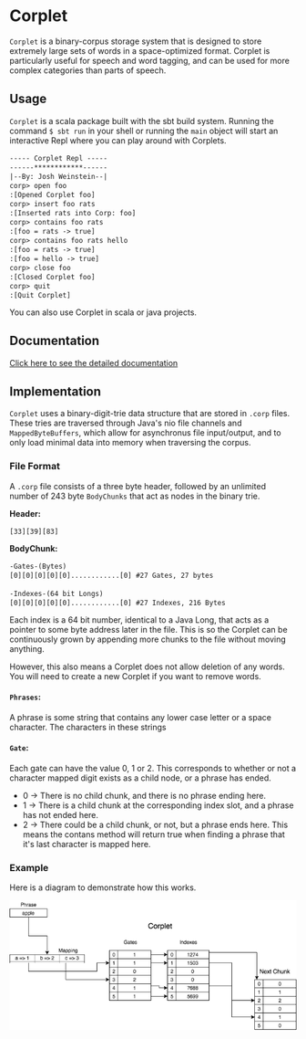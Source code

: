 # Corplet

`Corplet` is a binary-corpus storage system that is designed to store extremely large sets of words in a space-optimized format. Corplet is particularly useful for speech and word tagging, and can be used for more complex categories than parts of speech.

## Usage

`Corplet` is a scala package built with the sbt build system. Running the command `$ sbt run` in your shell or running the `main` object will start an interactive Repl where you can play around with Corplets.

```
----- Corplet Repl -----
------************------
|--By: Josh Weinstein--|
corp> open foo
:[Opened Corplet foo]
corp> insert foo rats
:[Inserted rats into Corp: foo]
corp> contains foo rats
:[foo = rats -> true]
corp> contains foo rats hello
:[foo = rats -> true]
:[foo = hello -> true]
corp> close foo
:[Closed Corplet foo]
corp> quit
:[Quit Corplet]

```

You can also use Corplet in scala or java projects.

## Documentation

[Click here to see the detailed documentation](https://jweinst1.github.io/corplet/target/scala-2.12/api/Corplet/index.html)

## Implementation

`Corplet` uses a binary-digit-trie data structure that are stored in `.corp` files. These tries are traversed through Java's nio file channels and `MappedByteBuffers`, which allow for asynchronus file input/output, and to only load minimal data into memory when traversing the corpus.

### File Format

A `.corp` file consists of a three byte header, followed by an unlimited number of 243 byte `BodyChunks` that act as nodes in the binary trie.

**Header:**

```
[33][39][83]
```

**BodyChunk:**

```
-Gates-(Bytes)
[0][0][0][0][0]............[0] #27 Gates, 27 bytes

-Indexes-(64 bit Longs)
[0][0][0][0][0]............[0] #27 Indexes, 216 Bytes
```

Each index is a 64 bit number, identical to a Java Long, that acts as a pointer to some byte address later in the file. This is so the Corplet can be continuously grown by appending more chunks to the file without moving anything.

However, this also means a Corplet does not allow deletion of any words. You will need to create a new Corplet if you want to remove words.

#### `Phrases`:

A phrase is some string that contains any lower case letter or a space character. The characters in these strings

#### `Gate`:

Each gate can have the value 0, 1 or 2. This corresponds to whether or not a character mapped digit exists as a child node, or a phrase has ended.

* 0 -> There is no child chunk, and there is no phrase ending here.
* 1 -> There is a child chunk at the corresponding index slot, and a phrase has not ended here.
* 2 -> There could be a child chunk, or not, but a phrase ends here. This means the contans method will return true when finding a phrase that it's last character is mapped here.

### Example

Here is a diagram to demonstrate how this works.

![Corp Diagram](images/Corpletpic.png)
